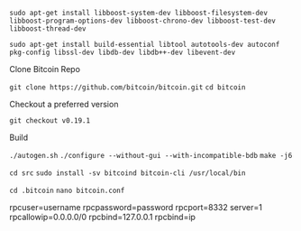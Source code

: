 
```sudo apt-get install libboost-system-dev libboost-filesystem-dev libboost-program-options-dev libboost-chrono-dev libboost-test-dev libboost-thread-dev```

```sudo apt-get install build-essential libtool autotools-dev autoconf pkg-config libssl-dev libdb-dev libdb++-dev libevent-dev```


Clone Bitcoin Repo

```git clone https://github.com/bitcoin/bitcoin.git```
```cd bitcoin```

Checkout a preferred version

```git checkout v0.19.1```

Build 

```./autogen.sh```
```./configure --without-gui --with-incompatible-bdb```
```make -j6```


```cd src```
```sudo install -sv bitcoind bitcoin-cli /usr/local/bin```



```cd .bitcoin```
```nano bitcoin.conf```

rpcuser=username
rpcpassword=password
rpcport=8332
server=1
rpcallowip=0.0.0.0/0
rpcbind=127.0.0.1
rpcbind=ip

